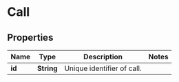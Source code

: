 
# Call

## Properties
Name | Type | Description | Notes
------------ | ------------- | ------------- | -------------
**id** | **String** | Unique identifier of call. | 



